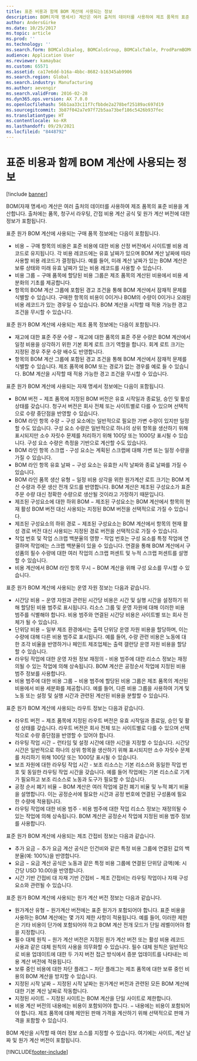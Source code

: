 ```yaml
---
title: 표준 비용과 함께 BOM 계산에 사용되는 정보
description: BOM(자재 명세서) 계산은 여러 출처의 데이터를 사용하여 제조 품목의 표준 비용을 계산합니다. 출처에는 품목, 청구서 라우팅, 간접 비용 계산 공식 및 원가 계산 버전에 대한 정보가 포함됩니다.
author: AndersGirke
ms.date: 10/25/2017
ms.topic: article
ms.prod: ''
ms.technology: ''
ms.search.form: BOMCalcDialog, BOMCalcGroup, BOMCalcTable, ProdParmBOMCalc
audience: Application User
ms.reviewer: kamaybac
ms.custom: 65571
ms.assetid: ca17e6dd-b16a-4bbc-8682-b16345ab9906
ms.search.region: Global
ms.search.industry: Manufacturing
ms.author: aevengir
ms.search.validFrom: 2016-02-28
ms.dyn365.ops.version: AX 7.0.0
ms.openlocfilehash: 56b1aa33c11f7cfbbde2a278bef25189ac697d19
ms.sourcegitcommit: 3b87f042a7e97f72b5aa73bef186c5426b937fec
ms.translationtype: HT
ms.contentlocale: ko-KR
ms.lasthandoff: 09/29/2021
ms.locfileid: "8448792"
---
```

# <a name="information-used-in-bom-calculations-with-standard-costs"></a>표준 비용과 함께 BOM 계산에 사용되는 정보

[!include [banner](../includes/banner.md)]

BOM(자재 명세서) 계산은 여러 출처의 데이터를 사용하여 제조 품목의 표준 비용을 계산합니다. 출처에는 품목, 청구서 라우팅, 간접 비용 계산 공식 및 원가 계산 버전에 대한 정보가 포함됩니다.

표준 원가 BOM 계산에 사용되는 구매 품목 정보에는 다음이 포함됩니다.
-   비용 − 구매 항목의 비용은 표준 비용에 대한 비용 산정 버전에서 사이트별 비용 레코드로 유지됩니다. 각 비용 레코드에는 유효 날짜가 있으며 BOM 계산 날짜에 따라 사용할 비용 레코드가 결정됩니다. 예를 들어, 미래 계산 날짜가 있는 BOM 계산은 보류 상태와 미래 유효 날짜가 있는 비용 레코드를 사용할 수 있습니다.
-   비용 그룹 − 구매 품목에 할당된 비용 그룹은 제조 품목의 계산된 비용에서 비용 세분화의 기초를 제공합니다.
-   항목의 BOM 계산 그룹에 포함된 경고 조건을 통해 BOM 계산에서 잠재적 문제를 식별할 수 있습니다. 구매한 항목의 비용이 0이거나 BOM의 수량이 0이거나 오래된 비용 레코드가 있는 경우일 수 있습니다. BOM 계산을 시작할 때 적용 가능한 경고 조건을 무시할 수 있습니다.

표준 원가 BOM 계산에 사용되는 제조 품목 정보에는 다음이 포함됩니다.
-   재고에 대한 표준 주문 수량 − 재고에 대한 품목의 표준 주문 수량은 BOM 계산에서 일정 비용을 상각하기 위한 기본 회계 로트 크기 역할을 합니다. 회계 로트 크기는 지정된 경우 주문 수량 배수도 반영합니다.
-   항목의 BOM 계산 그룹에 포함된 경고 조건을 통해 BOM 계산에서 잠재적 문제를 식별할 수 있습니다. 제조 품목에 BOM 또는 경로가 없는 경우를 예로 들 수 있습니다. BOM 계산을 시작할 때 적용 가능한 경고 조건을 무시할 수 있습니다.

표준 원가 BOM 계산에 사용되는 자재 명세서 정보에는 다음이 포함됩니다.
-   BOM 버전 − 제조 품목에 지정된 BOM 버전은 유효 시작일과 종료일, 승인 및 활성 상태를 갖습니다. 청구서 버전은 회사 전체 또는 사이트별로 다를 수 있으며 선택적으로 수량 중단점을 반영할 수 있습니다.
-   BOM 라인 항목 수량 − 구성 요소에는 일반적으로 필요한 가변 수량이 있지만 일정할 수도 있습니다. 구성 요소 수량은 일반적으로 하나의 상위 항목을 생산하기 위해 표시되지만 소수 자릿수 문제를 처리하기 위해 100당 또는 1000당 표시될 수 있습니다. 구성 요소 수량은 측정을 기반으로 계산할 수도 있습니다.
-   BOM 라인 항목 스크랩 - 구성 요소는 계획된 스크랩에 대해 가변 또는 일정 수량을 가질 수 있습니다.
-   BOM 라인 항목 유효 날짜 − 구성 요소는 유효한 시작 날짜와 종료 날짜를 가질 수 있습니다.
-   BOM 라인 품목 생산 유형 − 일정 비용 상각을 위한 원가계산 로트 크기는 BOM 계산 수량과 주문 생산 전개 모드를 반영합니다. BOM 계산은 제조된 구성요소가 표준 주문 수량 대신 정확한 수량으로 생산될 것이라고 가정하기 때문입니다.
-   제조된 구성요소에 대한 하위 BOM − 제조된 구성요소는 BOM 계산에서 항목의 현재 활성 BOM 버전 대신 사용되는 지정된 BOM 버전을 선택적으로 가질 수 있습니다.
-   제조된 구성요소의 하위 경로 − 제조된 구성요소는 BOM 계산에서 항목의 현재 활성 경로 버전 대신 사용되는 지정된 경로 버전을 선택적으로 가질 수 있습니다.
-   작업 번호 및 작업 스크랩 백분율의 영향 - 작업 번호는 구성 요소를 특정 작업에 연결하며 작업에는 스크랩 백분율이 있을 수 있습니다. 연결을 통해 BOM 계산에서 구성품의 필수 수량에 대한 여러 작업의 스크랩 퍼센트 및 누적 스크랩 퍼센트를 설명할 수 있습니다.
-   비용 계산에서 BOM 라인 항목 무시 − BOM 계산을 위해 구성 요소를 무시할 수 있습니다.

표준 원가 BOM 계산에 사용되는 운영 자원 정보는 다음과 같습니다.
-   시간당 비용 − 운영 자원과 관련된 시간당 비용은 시간 및 실행 시간을 설정하기 위해 할당된 비용 범주로 표시됩니다. 리소스 그룹 및 운영 자원에 대해 이러한 비용 범주를 식별해야 합니다. 비용 범주와 연결된 시간당 비용은 사이트별 또는 회사 전체가 될 수 있습니다.
-   단위당 비용 − 일부 제조 환경에서는 출력 단위당 운영 자원 비용을 할당하며, 이는 수량에 대해 다른 비용 범주로 표시됩니다. 예를 들어, 수량 관련 비용은 노동에 대한 조각 비율을 반영하거나 페인트 제조업체는 출력 갤런당 운영 자원 비용을 할당할 수 있습니다.
-   라우팅 작업에 대한 운영 자원 정보 재정의 - 비용 범주에 대한 리소스 정보는 재정의될 수 있는 작업에 의해 상속됩니다. BOM 계산은 공정순서 작업에 지정된 비용 범주 정보를 사용합니다.
-   비용 범주에 대한 비용 그룹 − 비용 범주에 할당된 비용 그룹은 제조 품목의 계산된 비용에서 비용 세분화를 제공합니다. 예를 들어, 다른 비용 그룹을 사용하여 기계 및 노동 또는 설정 및 실행 시간과 관련된 계산된 비용을 분할할 수 있습니다.

표준 원가 BOM 계산에 사용되는 라우트 정보는 다음과 같습니다.
-   라우트 버전 − 제조 품목에 지정된 라우트 버전은 유효 시작일과 종료일, 승인 및 활성 상태를 갖습니다. 라우트 버전은 회사 전체 또는 사이트별로 다를 수 있으며 선택적으로 수량 중단점을 반영할 수 있어야 합니다.
-   라우팅 작업 시간 − 런타임 및 설정 시간에 대한 시간을 지정할 수 있습니다. 시간당 시간은 일반적으로 하나의 상위 항목을 생산하기 위해 표시되지만 소수 자릿수 문제를 처리하기 위해 100당 또는 1000당 표시될 수 있습니다.
-   보조 자원에 대한 라우팅 작업 시간 - 보조 리소스는 기본 리소스와 동일한 작업 번호 및 동일한 라우팅 작업 시간을 갖습니다. 예를 들어 작업에는 기본 리소스로 기계가 필요하고 보조 리소스로 노동과 도구가 필요할 수 있습니다.
-   공정 순서 폐기 비율 − BOM 계산은 여러 작업에 걸친 폐기 비율 및 누적 폐기 비율을 설명합니다. 이는 공정순서에 필요한 시간과 공정 번호에 연결된 구성품에 필요한 수량에 적용됩니다.
-   라우팅 작업에 대한 비용 범주 - 비용 범주에 대한 작업 리소스 정보는 재정의될 수 있는 작업에 의해 상속됩니다. BOM 계산은 공정순서 작업에 지정된 비용 범주 정보를 사용합니다.

표준 원가 BOM 계산에 사용되는 제조 간접비 정보는 다음과 같습니다.
-   추가 요금 − 추가 요금 계산 공식은 인건비와 같은 특정 비용 그룹에 연결된 값의 백분율(예: 100%)을 반영합니다.
-   요금 − 요금 계산 공식은 노동과 같은 특정 비용 그룹에 연결된 단위당 금액(예: 시간당 USD 10.00)을 반영합니다.
-   시간 기반 간접비 대 자재 기반 간접비 − 제조 간접비는 라우팅 작업이나 자재 구성 요소와 관련될 수 있습니다.

표준 원가 BOM 계산에 사용되는 원가 계산 버전 정보는 다음과 같습니다.
-   원가계산 유형 − 원가계산 버전에는 표준 원가가 포함되어야 합니다. 표준 비용을 사용하는 BOM 계산에는 몇 가지 제한 사항이 적용됩니다. 예를 들어, 이러한 제한은 기타 비용이 단가에 포함되어야 하고 BOM 계산 전개 모드가 단일 레벨이어야 함을 지정합니다.
-   필수 대체 원칙 − 원가 계산 버전은 지정된 원가 계산 버전 또는 활성 비용 레코드 사용과 같은 대체 원칙의 사용을 의무화할 수 있습니다. 필수 대체 원칙은 일반적으로 비용 업데이트에 대한 두 가지 버전 접근 방식에서 증분 업데이트를 나타내는 비용 계산 버전에 적용됩니다.
-   보류 중인 비용에 대한 차단 플래그 − 차단 플래그는 제조 품목에 대한 보류 중인 비용의 BOM 계산을 방지할 수 있습니다.
-   지정된 시작 날짜 − 지정된 시작 날짜는 원가계산 버전과 관련된 모든 BOM 계산에 대한 기본 계산 날짜로 작동합니다.
-   지정된 사이트 − 지정된 사이트는 BOM 계산을 단일 사이트로 제한합니다.
-   비용 계산 버전의 내용에는 비용이 포함되어야 합니다. − 내용에는 비용이 포함되어야 합니다. 제조 품목에 대해 제안된 판매 가격을 계산하기 위해 선택적으로 판매 가격을 포함할 수 있습니다.

BOM 계산을 시작할 때 여러 정보 소스를 지정할 수 있습니다. 여기에는 사이트, 계산 날짜 및 원가 계산 버전이 포함됩니다.







[!INCLUDE[footer-include](../../includes/footer-banner.md)]